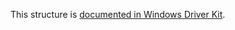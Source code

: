 This structure is [documented in Windows Driver Kit](https://learn.microsoft.com/en-us/windows-hardware/drivers/ddi/ntifs/ns-ntifs-_file_ea_information).

